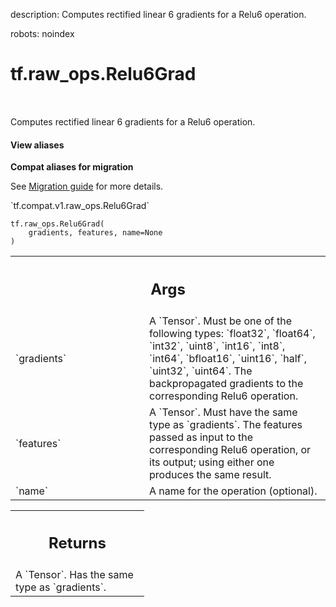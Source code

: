 description: Computes rectified linear 6 gradients for a Relu6 operation.

robots: noindex

# tf.raw_ops.Relu6Grad

<!-- Insert buttons and diff -->

<table class="tfo-notebook-buttons tfo-api nocontent" align="left">

</table>



Computes rectified linear 6 gradients for a Relu6 operation.

<section class="expandable">
  <h4 class="showalways">View aliases</h4>
  <p>
<b>Compat aliases for migration</b>
<p>See
<a href="https://www.tensorflow.org/guide/migrate">Migration guide</a> for
more details.</p>
<p>`tf.compat.v1.raw_ops.Relu6Grad`</p>
</p>
</section>

<pre class="devsite-click-to-copy prettyprint lang-py tfo-signature-link">
<code>tf.raw_ops.Relu6Grad(
    gradients, features, name=None
)
</code></pre>



<!-- Placeholder for "Used in" -->


<!-- Tabular view -->
 <table class="responsive fixed orange">
<colgroup><col width="214px"><col></colgroup>
<tr><th colspan="2"><h2 class="add-link">Args</h2></th></tr>

<tr>
<td>
`gradients`
</td>
<td>
A `Tensor`. Must be one of the following types: `float32`, `float64`, `int32`, `uint8`, `int16`, `int8`, `int64`, `bfloat16`, `uint16`, `half`, `uint32`, `uint64`.
The backpropagated gradients to the corresponding Relu6 operation.
</td>
</tr><tr>
<td>
`features`
</td>
<td>
A `Tensor`. Must have the same type as `gradients`.
The features passed as input to the corresponding Relu6 operation, or
its output; using either one produces the same result.
</td>
</tr><tr>
<td>
`name`
</td>
<td>
A name for the operation (optional).
</td>
</tr>
</table>



<!-- Tabular view -->
 <table class="responsive fixed orange">
<colgroup><col width="214px"><col></colgroup>
<tr><th colspan="2"><h2 class="add-link">Returns</h2></th></tr>
<tr class="alt">
<td colspan="2">
A `Tensor`. Has the same type as `gradients`.
</td>
</tr>

</table>

